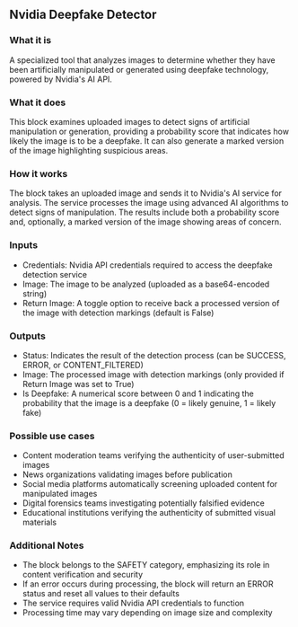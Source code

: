 
## Nvidia Deepfake Detector

### What it is
A specialized tool that analyzes images to determine whether they have been artificially manipulated or generated using deepfake technology, powered by Nvidia's AI API.

### What it does
This block examines uploaded images to detect signs of artificial manipulation or generation, providing a probability score that indicates how likely the image is to be a deepfake. It can also generate a marked version of the image highlighting suspicious areas.

### How it works
The block takes an uploaded image and sends it to Nvidia's AI service for analysis. The service processes the image using advanced AI algorithms to detect signs of manipulation. The results include both a probability score and, optionally, a marked version of the image showing areas of concern.

### Inputs
- Credentials: Nvidia API credentials required to access the deepfake detection service
- Image: The image to be analyzed (uploaded as a base64-encoded string)
- Return Image: A toggle option to receive back a processed version of the image with detection markings (default is False)

### Outputs
- Status: Indicates the result of the detection process (can be SUCCESS, ERROR, or CONTENT_FILTERED)
- Image: The processed image with detection markings (only provided if Return Image was set to True)
- Is Deepfake: A numerical score between 0 and 1 indicating the probability that the image is a deepfake (0 = likely genuine, 1 = likely fake)

### Possible use cases
- Content moderation teams verifying the authenticity of user-submitted images
- News organizations validating images before publication
- Social media platforms automatically screening uploaded content for manipulated images
- Digital forensics teams investigating potentially falsified evidence
- Educational institutions verifying the authenticity of submitted visual materials

### Additional Notes
- The block belongs to the SAFETY category, emphasizing its role in content verification and security
- If an error occurs during processing, the block will return an ERROR status and reset all values to their defaults
- The service requires valid Nvidia API credentials to function
- Processing time may vary depending on image size and complexity

